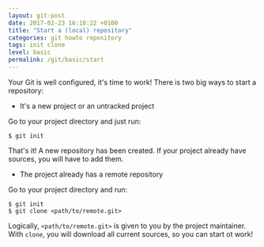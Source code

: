 ```yaml
---
layout: git-post
date: 2017-02-23 16:18:22 +0100
title: "Start a (local) repository"
categories: git howto repository
tags: init clone
level: basic
permalink: /git/basic/start
---
```


Your Git is well configured, it's time to work! There is two big ways to start a repository:

- It's a new project or an untracked project

Go to your project directory and just run:

    $ git init

That's it! A new repository has been created. If your project already have sources, you will have to add them.

- The project already has a remote repository

Go to your project directory and run:

    $ git init
    $ git clone <path/to/remote.git>

Logically, `<path/to/remote.git>` is given to you by the project maintainer.
With `clone`, you will download all current sources, so you can start ot work!
